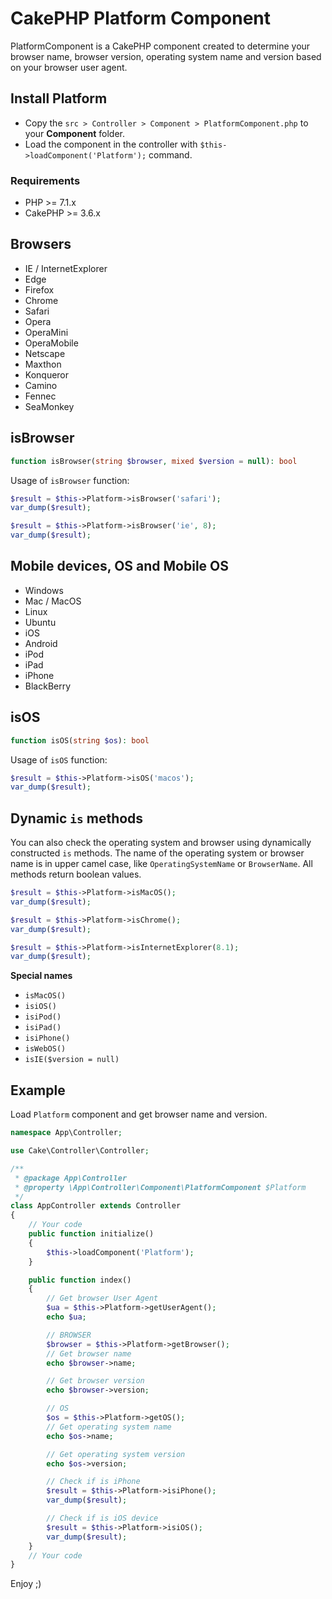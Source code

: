 # CakePHP Platform Component

PlatformComponent is a CakePHP component created to determine your browser name, browser version, operating system name and version based on your browser user agent.

## Install Platform
- Copy the `src > Controller > Component > PlatformComponent.php` to your **Component** folder.
- Load the component in the controller with `$this->loadComponent('Platform');` command.

### Requirements
- PHP >= 7.1.x
- CakePHP >= 3.6.x

## Browsers
- IE / InternetExplorer
- Edge
- Firefox
- Chrome
- Safari
- Opera
- OperaMini
- OperaMobile
- Netscape
- Maxthon
- Konqueror
- Camino
- Fennec
- SeaMonkey

## isBrowser
```php
function isBrowser(string $browser, mixed $version = null): bool
```

Usage of `isBrowser` function:
```php
$result = $this->Platform->isBrowser('safari');
var_dump($result);

$result = $this->Platform->isBrowser('ie', 8);
var_dump($result);
```

## Mobile devices, OS and Mobile OS
- Windows
- Mac / MacOS
- Linux
- Ubuntu
- iOS
- Android
- iPod
- iPad
- iPhone
- BlackBerry

## isOS
```php
function isOS(string $os): bool
```

Usage of `isOS` function:
```php
$result = $this->Platform->isOS('macos');
var_dump($result);
```

## Dynamic `is` methods
You can also check the operating system and browser using dynamically constructed `is` methods. The name of the operating system or browser name is in upper camel case, like `OperatingSystemName` or `BrowserName`. All methods return boolean values.
```php
$result = $this->Platform->isMacOS();
var_dump($result);

$result = $this->Platform->isChrome();
var_dump($result);

$result = $this->Platform->isInternetExplorer(8.1);
var_dump($result);
```

**Special names**
- `isMacOS()`
- `isiOS()`
- `isiPod()`
- `isiPad()`
- `isiPhone()`
- `isWebOS()`
- `isIE($version = null)`

## Example
Load `Platform` component and get browser name and version.
```php
namespace App\Controller;

use Cake\Controller\Controller;

/**
 * @package App\Controller
 * @property \App\Controller\Component\PlatformComponent $Platform
 */
class AppController extends Controller
{
    // Your code
    public function initialize()
    {
        $this->loadComponent('Platform');
    }

    public function index()
    {
        // Get browser User Agent
        $ua = $this->Platform->getUserAgent();
        echo $ua;

        // BROWSER
        $browser = $this->Platform->getBrowser();
        // Get browser name
        echo $browser->name;

        // Get browser version
        echo $browser->version;

        // OS
        $os = $this->Platform->getOS();
        // Get operating system name
        echo $os->name;

        // Get operating system version
        echo $os->version;

        // Check if is iPhone
        $result = $this->Platform->isiPhone();
        var_dump($result);

        // Check if is iOS device
        $result = $this->Platform->isiOS();
        var_dump($result);
    }
    // Your code
}
```

Enjoy ;)
